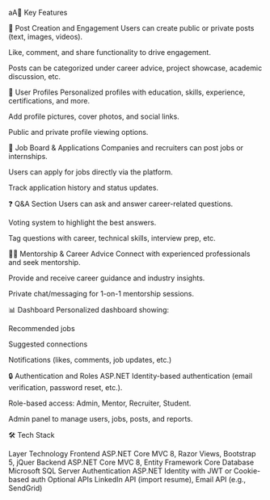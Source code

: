 aA🎯 Key Features

📝 Post Creation and Engagement
Users can create public or private posts (text, images, videos).

Like, comment, and share functionality to drive engagement.

Posts can be categorized under career advice, project showcase, academic discussion, etc.

👥 User Profiles
Personalized profiles with education, skills, experience, certifications, and more.

Add profile pictures, cover photos, and social links.

Public and private profile viewing options.

💼 Job Board & Applications
Companies and recruiters can post jobs or internships.

Users can apply for jobs directly via the platform.

Track application history and status updates.

❓ Q&A Section
Users can ask and answer career-related questions.

Voting system to highlight the best answers.

Tag questions with career, technical skills, interview prep, etc.

🧑‍🏫 Mentorship & Career Advice
Connect with experienced professionals and seek mentorship.

Provide and receive career guidance and industry insights.

Private chat/messaging for 1-on-1 mentorship sessions.

📊 Dashboard
Personalized dashboard showing:

Recommended jobs

Suggested connections

Notifications (likes, comments, job updates, etc.)

🔒 Authentication and Roles
ASP.NET Identity-based authentication (email verification, password reset, etc.).

Role-based access: Admin, Mentor, Recruiter, Student.

Admin panel to manage users, jobs, posts, and reports.

🛠️ Tech Stack

Layer	Technology
Frontend	ASP.NET Core MVC 8, Razor Views, Bootstrap 5, jQuer
Backend	ASP.NET Core MVC 8, Entity Framework Core
Database	Microsoft SQL Server
Authentication	ASP.NET Identity with JWT or Cookie-based auth
Optional APIs	LinkedIn API (import resume), Email API (e.g., SendGrid) 
